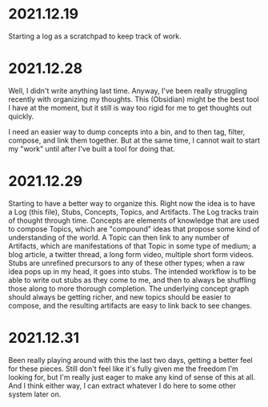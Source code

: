 # 2021.12.19
Starting a log as a scratchpad to keep track of work.

# 2021.12.28
Well, I didn't write anything last time. Anyway, I've been really struggling recently with organizing my thoughts. This (Obsidian) might be the best tool I have at the moment, but it still is way too rigid for me to get thoughts out quickly.

I need an easier way to dump concepts into a bin, and to then tag, filter, compose, and link them together. But at the same time, I cannot wait to start my "work" until after I've built a tool for doing that.

# 2021.12.29
Starting to have a better way to organize this. Right now the idea is to have a Log (this file), Stubs, Concepts, Topics, and Artifacts. The Log tracks train of thought through time. Concepts are elements of knowledge that are used to compose Topics, which are "compound" ideas that propose some kind of understanding of the world. A Topic can then link to any number of Artifacts, which are manifestations of that Topic in some type of medium; a blog article, a twitter thread, a long form video, multiple short form videos. Stubs are unrefined precursors to any of these other types; when a raw idea pops up in my head, it goes into stubs. The intended workflow is to be able to write out stubs as they come to me, and then to always be shuffling those along to more thorough completion. The underlying concept graph should always be getting richer, and new topics should be easier to compose, and the resulting artifacts are easy to link back to see changes.

# 2021.12.31
Been really playing around with this the last two days, getting a better feel for these pieces. Still don't feel like it's fully given me the freedom I'm looking for, but I'm really just eager to make any kind of sense of this at all. And I think either way, I can extract whatever I do here to some other system later on.